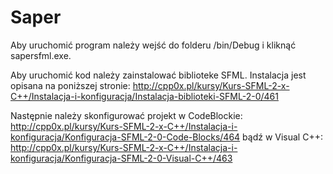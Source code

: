 # Saper

Aby uruchomić program należy wejść do folderu /bin/Debug i kliknąć sapersfml.exe.

Aby uruchomić kod należy zainstalować biblioteke SFML. Instalacja jest opisana na poniższej stronie:
http://cpp0x.pl/kursy/Kurs-SFML-2-x-C++/Instalacja-i-konfiguracja/Instalacja-biblioteki-SFML-2-0/461

Następnie należy skonfigurować projekt w CodeBlockie:
http://cpp0x.pl/kursy/Kurs-SFML-2-x-C++/Instalacja-i-konfiguracja/Konfiguracja-SFML-2-0-Code-Blocks/464
bądź w Visual C++:
http://cpp0x.pl/kursy/Kurs-SFML-2-x-C++/Instalacja-i-konfiguracja/Konfiguracja-SFML-2-0-Visual-C++/463

